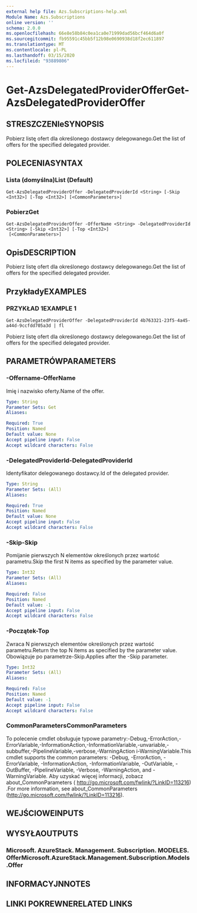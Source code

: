 ```yaml
---
external help file: Azs.Subscriptions-help.xml
Module Name: Azs.Subscriptions
online version: ''
schema: 2.0.0
ms.openlocfilehash: 66e8e58b84c0ea1ca0e71999dad56bcf464d6a0f
ms.sourcegitcommit: fb95591c45bb5f12b98e0690938d18f2ec611897
ms.translationtype: MT
ms.contentlocale: pl-PL
ms.lasthandoff: 03/15/2020
ms.locfileid: "93889806"
---
```

# <span data-ttu-id="16d68-101">Get-AzsDelegatedProviderOffer</span><span class="sxs-lookup"><span data-stu-id="16d68-101">Get-AzsDelegatedProviderOffer</span></span>

## <span data-ttu-id="16d68-102">STRESZCZENIe</span><span class="sxs-lookup"><span data-stu-id="16d68-102">SYNOPSIS</span></span>
<span data-ttu-id="16d68-103">Pobierz listę ofert dla określonego dostawcy delegowanego.</span><span class="sxs-lookup"><span data-stu-id="16d68-103">Get the list of offers for the specified delegated provider.</span></span>

## <span data-ttu-id="16d68-104">POLECENIA</span><span class="sxs-lookup"><span data-stu-id="16d68-104">SYNTAX</span></span>

### <span data-ttu-id="16d68-105">Lista (domyślna)</span><span class="sxs-lookup"><span data-stu-id="16d68-105">List (Default)</span></span>
```
Get-AzsDelegatedProviderOffer -DelegatedProviderId <String> [-Skip <Int32>] [-Top <Int32>] [<CommonParameters>]
```

### <span data-ttu-id="16d68-106">Pobierz</span><span class="sxs-lookup"><span data-stu-id="16d68-106">Get</span></span>
```
Get-AzsDelegatedProviderOffer -OfferName <String> -DelegatedProviderId <String> [-Skip <Int32>] [-Top <Int32>]
 [<CommonParameters>]
```

## <span data-ttu-id="16d68-107">Opis</span><span class="sxs-lookup"><span data-stu-id="16d68-107">DESCRIPTION</span></span>
<span data-ttu-id="16d68-108">Pobierz listę ofert dla określonego dostawcy delegowanego.</span><span class="sxs-lookup"><span data-stu-id="16d68-108">Get the list of offers for the specified delegated provider.</span></span>

## <span data-ttu-id="16d68-109">Przykłady</span><span class="sxs-lookup"><span data-stu-id="16d68-109">EXAMPLES</span></span>

### <span data-ttu-id="16d68-110">PRZYKŁAD 1</span><span class="sxs-lookup"><span data-stu-id="16d68-110">EXAMPLE 1</span></span>
```
Get-AzsDelegatedProviderOffer -DelegatedProviderId 4b763321-23f5-4a45-a44d-9ccfdd705a3d | fl
```

<span data-ttu-id="16d68-111">Pobierz listę ofert dla określonego dostawcy delegowanego.</span><span class="sxs-lookup"><span data-stu-id="16d68-111">Get the list of offers for the specified delegated provider.</span></span>

## <span data-ttu-id="16d68-112">PARAMETRÓW</span><span class="sxs-lookup"><span data-stu-id="16d68-112">PARAMETERS</span></span>

### <span data-ttu-id="16d68-113">-Offername</span><span class="sxs-lookup"><span data-stu-id="16d68-113">-OfferName</span></span>
<span data-ttu-id="16d68-114">Imię i nazwisko oferty.</span><span class="sxs-lookup"><span data-stu-id="16d68-114">Name of the offer.</span></span>

```yaml
Type: String
Parameter Sets: Get
Aliases:

Required: True
Position: Named
Default value: None
Accept pipeline input: False
Accept wildcard characters: False
```

### <span data-ttu-id="16d68-115">-DelegatedProviderId</span><span class="sxs-lookup"><span data-stu-id="16d68-115">-DelegatedProviderId</span></span>
<span data-ttu-id="16d68-116">Identyfikator delegowanego dostawcy.</span><span class="sxs-lookup"><span data-stu-id="16d68-116">Id of the delegated provider.</span></span>

```yaml
Type: String
Parameter Sets: (All)
Aliases:

Required: True
Position: Named
Default value: None
Accept pipeline input: False
Accept wildcard characters: False
```

### <span data-ttu-id="16d68-117">-Skip</span><span class="sxs-lookup"><span data-stu-id="16d68-117">-Skip</span></span>
<span data-ttu-id="16d68-118">Pomijanie pierwszych N elementów określonych przez wartość parametru.</span><span class="sxs-lookup"><span data-stu-id="16d68-118">Skip the first N items as specified by the parameter value.</span></span>

```yaml
Type: Int32
Parameter Sets: (All)
Aliases:

Required: False
Position: Named
Default value: -1
Accept pipeline input: False
Accept wildcard characters: False
```

### <span data-ttu-id="16d68-119">-Początek</span><span class="sxs-lookup"><span data-stu-id="16d68-119">-Top</span></span>
<span data-ttu-id="16d68-120">Zwraca N pierwszych elementów określonych przez wartość parametru.</span><span class="sxs-lookup"><span data-stu-id="16d68-120">Return the top N items as specified by the parameter value.</span></span>
<span data-ttu-id="16d68-121">Obowiązuje po parametrze-Skip.</span><span class="sxs-lookup"><span data-stu-id="16d68-121">Applies after the -Skip parameter.</span></span>

```yaml
Type: Int32
Parameter Sets: (All)
Aliases:

Required: False
Position: Named
Default value: -1
Accept pipeline input: False
Accept wildcard characters: False
```

### <span data-ttu-id="16d68-122">CommonParameters</span><span class="sxs-lookup"><span data-stu-id="16d68-122">CommonParameters</span></span>
<span data-ttu-id="16d68-123">To polecenie cmdlet obsługuje typowe parametry:-Debug,-ErrorAction,-ErrorVariable,-InformationAction,-InformationVariable,-unvariable,-subbuffer,-PipelineVariable,-verbose,-WarningAction i-WarningVariable.</span><span class="sxs-lookup"><span data-stu-id="16d68-123">This cmdlet supports the common parameters: -Debug, -ErrorAction, -ErrorVariable, -InformationAction, -InformationVariable, -OutVariable, -OutBuffer, -PipelineVariable, -Verbose, -WarningAction, and -WarningVariable.</span></span> <span data-ttu-id="16d68-124">Aby uzyskać więcej informacji, zobacz about_CommonParameters ( http://go.microsoft.com/fwlink/?LinkID=113216) .</span><span class="sxs-lookup"><span data-stu-id="16d68-124">For more information, see about_CommonParameters (http://go.microsoft.com/fwlink/?LinkID=113216).</span></span>

## <span data-ttu-id="16d68-125">WEJŚCIOWE</span><span class="sxs-lookup"><span data-stu-id="16d68-125">INPUTS</span></span>

## <span data-ttu-id="16d68-126">WYSYŁA</span><span class="sxs-lookup"><span data-stu-id="16d68-126">OUTPUTS</span></span>

### <span data-ttu-id="16d68-127">Microsoft. AzureStack. Management. Subscription. MODELES. Offer</span><span class="sxs-lookup"><span data-stu-id="16d68-127">Microsoft.AzureStack.Management.Subscription.Models.Offer</span></span>

## <span data-ttu-id="16d68-128">INFORMACYJN</span><span class="sxs-lookup"><span data-stu-id="16d68-128">NOTES</span></span>

## <span data-ttu-id="16d68-129">LINKI POKREWNE</span><span class="sxs-lookup"><span data-stu-id="16d68-129">RELATED LINKS</span></span>
